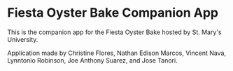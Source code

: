 # Fiesta Oyster Bake Companion App

This is the companion app for the Fiesta Oyster Bake hosted by St. Mary's University.

Application made by Christine Flores, Nathan Edison Marcos, Vincent Nava, Lynntonio Robinson, Joe Anthony Suarez, and Jose Tanori.